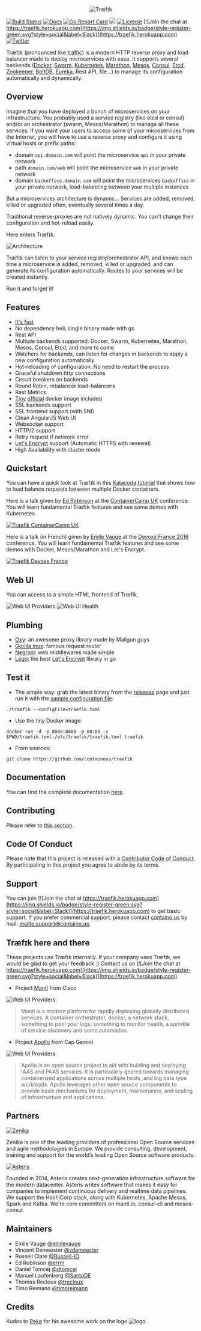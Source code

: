 
<p align="center">
<img src="docs/img/traefik.logo.png" alt="Træfɪk" title="Træfɪk" />
</p>

[![Build Status](https://travis-ci.org/containous/traefik.svg?branch=master)](https://travis-ci.org/containous/traefik)
[![Docs](https://img.shields.io/badge/docs-current-brightgreen.svg)](https://docs.traefik.io)
[![Go Report Card](https://goreportcard.com/badge/containous/traefik)](http://goreportcard.com/report/containous/traefik)
[![](https://images.microbadger.com/badges/image/traefik.svg)](https://microbadger.com/images/traefik)
[![License](https://img.shields.io/badge/license-MIT-blue.svg)](https://github.com/containous/traefik/blob/master/LICENSE.md)
[![Join the chat at https://traefik.herokuapp.com](https://img.shields.io/badge/style-register-green.svg?style=social&label=Slack)](https://traefik.herokuapp.com)
[![Twitter](https://img.shields.io/twitter/follow/traefikproxy.svg?style=social)](https://twitter.com/intent/follow?screen_name=traefikproxy)


Træfɪk (pronounced like [traffic](https://speak-ipa.bearbin.net/speak.cgi?speak=%CB%88tr%C3%A6f%C9%AAk)) is a modern HTTP reverse proxy and load balancer made to deploy microservices with ease.
It supports several backends ([Docker](https://www.docker.com/), [Swarm](https://docs.docker.com/swarm), [Kubernetes](http://kubernetes.io), [Marathon](https://mesosphere.github.io/marathon/), [Mesos](https://github.com/apache/mesos), [Consul](https://www.consul.io/), [Etcd](https://coreos.com/etcd/), [Zookeeper](https://zookeeper.apache.org), [BoltDB](https://github.com/boltdb/bolt), [Eureka](https://github.com/Netflix/eureka), Rest API, file...) to manage its configuration automatically and dynamically.

## Overview

Imagine that you have deployed a bunch of microservices on your infrastructure. You probably used a service registry (like etcd or consul) and/or an orchestrator (swarm, Mesos/Marathon) to manage all these services.
If you want your users to access some of your microservices from the Internet, you will have to use a reverse proxy and configure it using virtual hosts or prefix paths:

- domain `api.domain.com` will point the microservice `api` in your private network
- path `domain.com/web` will point the microservice `web` in your private network
- domain `backoffice.domain.com` will point the microservices `backoffice` in your private network, load-balancing between your multiple instances

But a microservices architecture is dynamic... Services are added, removed, killed or upgraded often, eventually several times a day.

Traditional reverse-proxies are not natively dynamic. You can't change their configuration and hot-reload easily.

Here enters Træfɪk.

![Architecture](docs/img/architecture.png)

Træfɪk can listen to your service registry/orchestrator API, and knows each time a microservice is added, removed, killed or upgraded, and can generate its configuration automatically.
Routes to your services will be created instantly.

Run it and forget it!
  
  


## Features

- [It's fast](http://docs.traefik.io/benchmarks)
- No dependency hell, single binary made with go
- Rest API
- Multiple backends supported: Docker, Swarm, Kubernetes, Marathon, Mesos, Consul, Etcd, and more to come
- Watchers for backends, can listen for changes in backends to apply a new configuration automatically
- Hot-reloading of configuration. No need to restart the process
- Graceful shutdown http connections
- Circuit breakers on backends
- Round Robin, rebalancer load-balancers
- Rest Metrics
- [Tiny](https://microbadger.com/images/traefik) [official](https://hub.docker.com/r/_/traefik/) docker image included
- SSL backends support
- SSL frontend support (with SNI)
- Clean AngularJS Web UI
- Websocket support
- HTTP/2 support
- Retry request if network error
- [Let's Encrypt](https://letsencrypt.org) support (Automatic HTTPS with renewal)
- High Availability with cluster mode

## Quickstart

You can have a quick look at Træfɪk in this [Katacoda tutorial](https://www.katacoda.com/courses/traefik/deploy-load-balancer) that shows how to load balance requests between multiple Docker containers.

Here is a talk given by [Ed Robinson](https://github.com/errm) at the [ContainerCamp UK](https://container.camp) conference.
You will learn fundamental Træfɪk features and see some demos with Kubernetes.

[![Traefik ContainerCamp UK](http://img.youtube.com/vi/aFtpIShV60I/0.jpg)](https://www.youtube.com/watch?v=aFtpIShV60I)

Here is a talk (in French) given by [Emile Vauge](https://github.com/emilevauge) at the [Devoxx France 2016](http://www.devoxx.fr) conference. 
You will learn fundamental Træfɪk features and see some demos with Docker, Mesos/Marathon and Let's Encrypt. 

[![Traefik Devoxx France](http://img.youtube.com/vi/QvAz9mVx5TI/0.jpg)](http://www.youtube.com/watch?v=QvAz9mVx5TI)

## Web UI

You can access to a simple HTML frontend of Træfik.

![Web UI Providers](docs/img/web.frontend.png)
![Web UI Health](docs/img/traefik-health.png)

## Plumbing

- [Oxy](https://github.com/vulcand/oxy): an awesome proxy library made by Mailgun guys
- [Gorilla mux](https://github.com/gorilla/mux): famous request router
- [Negroni](https://github.com/codegangsta/negroni): web middlewares made simple
- [Lego](https://github.com/xenolf/lego): the best [Let's Encrypt](https://letsencrypt.org) library in go

## Test it

- The simple way: grab the latest binary from the [releases](https://github.com/containous/traefik/releases) page and just run it with the [sample configuration file](https://raw.githubusercontent.com/containous/traefik/master/traefik.sample.toml):

```shell
./traefik --configFile=traefik.toml
```

- Use the tiny Docker image:

```shell
docker run -d -p 8080:8080 -p 80:80 -v $PWD/traefik.toml:/etc/traefik/traefik.toml traefik
```

- From sources:

```shell
git clone https://github.com/containous/traefik
```

## Documentation

You can find the complete documentation [here](https://docs.traefik.io).

## Contributing

Please refer to [this section](.github/CONTRIBUTING.md).

## Code Of Conduct

Please note that this project is released with a [Contributor Code of Conduct](CODE_OF_CONDUCT.md). By participating in this project you agree to abide by its terms.

## Support

You can join [![Join the chat at https://traefik.herokuapp.com](https://img.shields.io/badge/style-register-green.svg?style=social&label=Slack)](https://traefik.herokuapp.com) to get basic support.
If you prefer commercial support, please contact [containo.us](https://containo.us) by mail: <mailto:support@containo.us>.

## Træfɪk here and there

These projects use Træfɪk internally. If your company uses Træfɪk, we would be glad to get your feedback :) Contact us on [![Join the chat at https://traefik.herokuapp.com](https://img.shields.io/badge/style-register-green.svg?style=social&label=Slack)](https://traefik.herokuapp.com)

- Project [Mantl](https://mantl.io/) from Cisco

![Web UI Providers](docs/img/mantl-logo.png)
> Mantl is a modern platform for rapidly deploying globally distributed services. A container orchestrator, docker, a network stack, something to pool your logs, something to monitor health, a sprinkle of service discovery and some automation.

- Project [Apollo](http://capgemini.github.io/devops/apollo/) from Cap Gemini

![Web UI Providers](docs/img/apollo-logo.png)
> Apollo is an open source project to aid with building and deploying IAAS and PAAS services. It is particularly geared towards managing containerized applications across multiple hosts, and big data type workloads. Apollo leverages other open source components to provide basic mechanisms for deployment, maintenance, and scaling of infrastructure and applications.

## Partners

[![Zenika](docs/img/zenika.logo.png)](https://zenika.com)

Zenika is one of the leading providers of professional Open Source services and agile methodologies in
Europe. We provide consulting, development, training and support for the world’s leading Open Source
software products.


[![Asteris](docs/img/asteris.logo.png)](https://aster.is)

Founded in 2014, Asteris creates next-generation infrastructure software for the modern datacenter. Asteris writes software that makes it easy for companies to implement continuous delivery and realtime data pipelines. We support the HashiCorp stack, along with Kubernetes, Apache Mesos, Spark and Kafka. We're core committers on mantl.io, consul-cli and mesos-consul.

## Maintainers

- Emile Vauge [@emilevauge](https://github.com/emilevauge)
- Vincent Demeester [@vdemeester](https://github.com/vdemeester)
- Russell Clare [@Russell-IO](https://github.com/Russell-IO)
- Ed Robinson [@errm](https://github.com/errm)
- Daniel Tomcej [@dtomcej](https://github.com/dtomcej)
- Manuel Laufenberg [@SantoDE](https://github.com/SantoDE)
- Thomas Recloux [@trecloux](https://github.com/trecloux)
- Timo Reimann [@timoreimann](https://github.com/timoreimann)

## Credits

Kudos to [Peka](http://peka.byethost11.com/photoblog/) for his awesome work on the logo ![logo](docs/img/traefik.icon.png)
